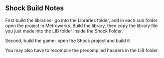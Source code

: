 Shock Build Notes----------------First build the libraries- go into the Libraries folder, and in each sub folder open the project in Metrowerks.  Build the library, then copy the library file you just made into the LIB folder inside the Shock Folder.Second, build the game- open the Shock project and build it.You may also have to recompile the precompiled headers in the LIB folder.